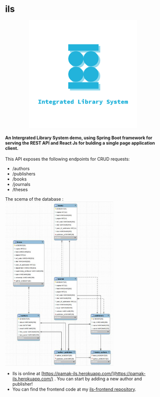 # ils
<p align="center">
 <img src="./readmeAssets/logo_transparent.png" width="350" title="ILS"> </p>
 <h4>An Intergrated Library System demo, using Spring Boot framework for serving the REST API and React Js for bulding a single page application client. </h4>
 
 This API exposes the following endpoints for CRUD requests:
 * /authors
 * /publishers
 * /books
 * /journals
 * /theses
 
The scema of the database : 
<img src="./readmeAssets/schema.jpg" width="350" title="Schema"> </p>
 
* Ils is online at [https://pamak-ils.herokuapp.com/](https://pamak-ils.herokuapp.com/) . You can start by adding a new author and publisher!
* You can find the frontend code at my [ils-frontend repository](https://github.com/AngB0l/ils-client).
